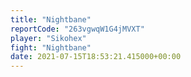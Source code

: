 ```yaml
---
title: "Nightbane"
reportCode: "263vgwqW1G4jMVXT"
player: "Sikohex"
fight: "Nightbane"
date: 2021-07-15T18:53:21.415000+00:00
---
```

